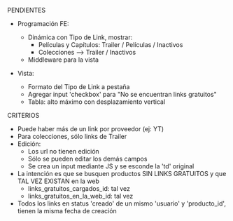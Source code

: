 PENDIENTES
- Programación FE:
	- Dinámica con Tipo de Link, mostrar:
		- Películas y Capítulos: Trailer / Películas / Inactivos
		- Colecciones --> Trailer / Inactivos
	- Middleware para la vista

- Vista:
	- Formato del Tipo de Link a pestaña
	- Agregar input 'checkbox' para "No se encuentran links gratuitos"
	- Tabla: alto máximo con desplazamiento vertical

CRITERIOS
- Puede haber más de un link por proveedor (ej: YT)
- Para colecciones, sólo links de Trailer
- Edición:
	- Los url no tienen edición
	- Sólo se pueden editar los demás campos
	- Se crea un input mediante JS y se esconde la 'td' original
- La intención es que se busquen productos SIN LINKS GRATUITOS y que TAL VEZ EXISTAN en la web
	- links_gratuitos_cargados_id: tal vez
	- links_gratuitos_en_la_web_id: tal vez
- Todos los links en status 'creado' de un mismo 'usuario' y 'producto_id', tienen la misma fecha de creación